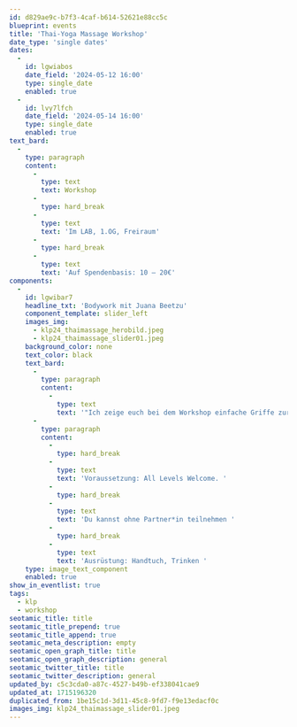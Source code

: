 ```yaml
---
id: d829ae9c-b7f3-4caf-b614-52621e88cc5c
blueprint: events
title: 'Thai-Yoga Massage Workshop'
date_type: 'single dates'
dates:
  -
    id: lgwiabos
    date_field: '2024-05-12 16:00'
    type: single_date
    enabled: true
  -
    id: lvy7lfch
    date_field: '2024-05-14 16:00'
    type: single_date
    enabled: true
text_bard:
  -
    type: paragraph
    content:
      -
        type: text
        text: Workshop
      -
        type: hard_break
      -
        type: text
        text: 'Im LAB, 1.OG, Freiraum'
      -
        type: hard_break
      -
        type: text
        text: 'Auf Spendenbasis: 10 – 20€'
components:
  -
    id: lgwibar7
    headline_txt: 'Bodywork mit Juana Beetzu'
    component_template: slider_left
    images_img:
      - klp24_thaimassage_herobild.jpeg
      - klp24_thaimassage_slider01.jpeg
    background_color: none
    text_color: black
    text_bard:
      -
        type: paragraph
        content:
          -
            type: text
            text: '"Ich zeige euch bei dem Workshop einfache Griffe zur Entspannung von Körper und Seele. Im Mittelpunkt steht – Geben & Empfangen. In der TTM wird mit Akupressur bis hin zur Dehnung & Yogaelementen gearbeitet. Das ganze findet Bekleidet und Ohne Öl statt. Gönn dir was schönes. Komm gerne vorbei, ich freue mich auf dich."'
      -
        type: paragraph
        content:
          -
            type: hard_break
          -
            type: text
            text: 'Voraussetzung: All Levels Welcome. '
          -
            type: hard_break
          -
            type: text
            text: 'Du kannst ohne Partner*in teilnehmen '
          -
            type: hard_break
          -
            type: text
            text: 'Ausrüstung: Handtuch, Trinken '
    type: image_text_component
    enabled: true
show_in_eventlist: true
tags:
  - klp
  - workshop
seotamic_title: title
seotamic_title_prepend: true
seotamic_title_append: true
seotamic_meta_description: empty
seotamic_open_graph_title: title
seotamic_open_graph_description: general
seotamic_twitter_title: title
seotamic_twitter_description: general
updated_by: c5c3cda0-a87c-4527-b49b-ef338041cae9
updated_at: 1715196320
duplicated_from: 1be15c1d-3d11-45c8-9fd7-f9e13edacf0c
images_img: klp24_thaimassage_slider01.jpeg
---
```

